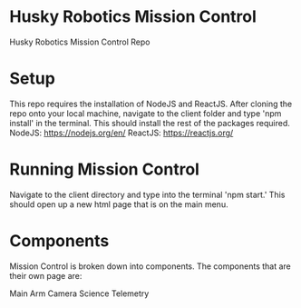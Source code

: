 # Husky Robotics Mission Control
Husky Robotics Mission Control Repo

# Setup
This repo requires the installation of NodeJS and ReactJS. After cloning the repo onto your local machine, navigate to the client folder and type 'npm install' in the terminal. This should install the rest of the packages required.
NodeJS: https://nodejs.org/en/
ReactJS: https://reactjs.org/

# Running Mission Control
Navigate to the client directory and type into the terminal 'npm start.' This should open up a new html page that is on the main menu.

# Components
Mission Control is broken down into components. The components that are their own page are:

Main
Arm
Camera
Science
Telemetry


